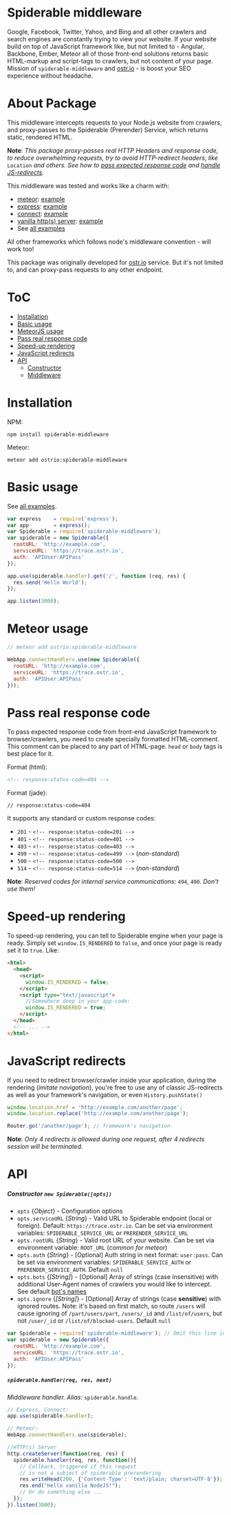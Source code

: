 Spiderable middleware
=======
Google, Facebook, Twitter, Yahoo, and Bing and all other crawlers and search engines are constantly trying to view your website. If your website build on top of JavaScript framework like, but not limited to - Angular, Backbone, Ember, Meteor all of those front-end solutions returns basic HTML-markup and script-tags to crawlers, but not content of your page. Mission of `spiderable-middleware` and [ostr.io](https://ostr.io) - is boost your SEO experience without headache.


About Package
=======
This middleware intercepts requests to your Node.js website from crawlers, and proxy-passes to the Spiderable (Prerender) Service, which returns static, rendered HTML.

__Note__: *This package proxy-passes real HTTP Headers and response code, to reduce overwhelming requests, try to avoid HTTP-redirect headers, like* `Location` *and others. See how to [pass expected response code](https://github.com/VeliovGroup/spiderable-middleware#pass-real-response-code) and [handle JS-redirects](https://github.com/VeliovGroup/spiderable-middleware#javascript-redirects).*

This middleware was tested and works like a charm with:
 - [meteor](https://www.meteor.com/): [example](https://github.com/VeliovGroup/spiderable-middleware/blob/master/examples/meteor.middleware.js)
 - [express](https://www.npmjs.com/package/express): [example](https://github.com/VeliovGroup/spiderable-middleware/blob/master/examples/express.middleware.js)
 - [connect](https://www.npmjs.com/package/connect): [example](https://github.com/VeliovGroup/spiderable-middleware/blob/master/examples/connect.middleware.js)
 - [vanilla http(s) server](https://nodejs.org/api/http.html): [example](https://github.com/VeliovGroup/spiderable-middleware/blob/master/examples/http.middleware.js)
 - See [all examples](https://github.com/VeliovGroup/spiderable-middleware/tree/master/examples)

All other frameworks which follows node's middleware convention - will work too!

This package was originally developed for [ostr.io](https://ostr.io) service. But it's not limited to, and can proxy-pass requests to any other endpoint.

ToC
=======
 - [Installation](https://github.com/VeliovGroup/spiderable-middleware#installation)
 - [Basic usage](https://github.com/VeliovGroup/spiderable-middleware#basic-usage)
 - [MeteorJS usage](https://github.com/VeliovGroup/spiderable-middleware#meteor-usage)
 - [Pass real response code](https://github.com/VeliovGroup/spiderable-middleware#pass-real-response-code)
 - [Speed-up rendering](https://github.com/VeliovGroup/spiderable-middleware#speed-up-rendering)
 - [JavaScript redirects](https://github.com/VeliovGroup/spiderable-middleware#javascript-redirects)
 - [API](https://github.com/VeliovGroup/spiderable-middleware#api)
   - [Constructor](https://github.com/VeliovGroup/spiderable-middleware#constructor-new-spiderableopts)
   - [Middleware](https://github.com/VeliovGroup/spiderable-middleware#spiderablehandlerreq-res-next)

Installation
=======
NPM:
```shell
npm install spiderable-middleware
```

Meteor:
```shell
meteor add ostrio:spiderable-middleware
```

Basic usage
=======
See [all examples](https://github.com/VeliovGroup/spiderable-middleware/tree/master/examples).
```js
var express    = require('express');
var app        = express();
var Spiderable = require('spiderable-middleware');
var spiderable = new Spiderable({
  rootURL: 'http://example.com',
  serviceURL: 'https://trace.ostr.io',
  auth: 'APIUser:APIPass'
});

app.use(spiderable.handler).get('/', function (req, res) {
  res.send('Hello World');
});

app.listen(3000);
```

Meteor usage
=======
```js
// meteor add ostrio:spiderable-middleware

WebApp.connectHandlers.use(new Spiderable({
  rootURL: 'http://example.com',
  serviceURL: 'https://trace.ostr.io',
  auth: 'APIUser:APIPass'
}));
```

Pass real response code
=======
To pass expected response code from front-end JavaScript framework to browser/crawlers, you need to create specially formatted HTML-comment. This comment can be placed to any part of HTML-page. `head` or `body` tags is best place for it.

Format (html):
```html
<!-- response:status-code=404 -->
```

Format (jade):
```jade
// response:status-code=404
```

It supports any standard or custom response codes:
 - `201` - `<!-- response:status-code=201 -->`
 - `401` - `<!-- response:status-code=401 -->`
 - `403` - `<!-- response:status-code=403 -->`
 - `499` - `<!-- response:status-code=499 -->` (*non-standard*)
 - `500` - `<!-- response:status-code=500 -->`
 - `514` - `<!-- response:status-code=514 -->` (*non-standard*)

__Note__: *Reserved codes for internal service communications:* `494`, `490`. *Don't use them!*

Speed-up rendering
=======
To speed-up rendering, you can tell to Spiderable engine when your page is ready. Simply set `window.IS_RENDERED` to `false`, and once your page is ready set it to `true`. Like:

```html
<html>
  <head>
    <script>
      window.IS_RENDERED = false;
    </script>
    <script type="text/javascript">
      //Somewhere deep in your app-code:
      window.IS_RENDERED = true;
    </script>
  </head>
  <!-- ... -->
</html>
```

JavaScript redirects
=======
If you need to redirect browser/crawler inside your application, during the rendering (*imitate navigation*), you're free to use any of classic JS-redirects as well as your framework's navigation, or even `History.pushState()`
```js
window.location.href = 'http://example.com/another/page';
window.location.replace('http://example.com/another/page');

Router.go('/another/page'); // framework's navigation
```
__Note__: *Only 4 redirects is allowed during one request, after 4 redirects session will be terminated.*


API
=======

##### *Constructor* `new Spiderable([opts])`

 - `opts` {*Object*} - Configuration options
 - `opts.serviceURL` {*String*} - Valid URL to Spiderable endpoint (local or foreign). Default: `https://trace.ostr.io`. Can be set via environment variables: `SPIDERABLE_SERVICE_URL` or `PRERENDER_SERVICE_URL`
 - `opts.rootURL` {*String*} - Valid root URL of your website. Can be set via environment variable: `ROOT_URL` (*common for meteor*)
 - `opts.auth` {*String*} - [Optional] Auth string in next format: `user:pass`. Can be set via environment variables: `SPIDERABLE_SERVICE_AUTH` or `PRERENDER_SERVICE_AUTH`. Default `null`
 - `opts.bots` {*[String]*} - [Optional] Array of strings (case insensitive) with additional User-Agent names of crawlers you would like to intercept. See default [bot's names](https://github.com/VeliovGroup/spiderable-middleware/blob/master/src/index.coffee#L9)
 - `opts.ignore` {*[String]*} - [Optional] Array of strings (case __sensitive__) with ignored routes. Note: it's based on first match, so route `/users` will cause ignoring of `/part/users/part`, `/users/_id` and `/list/of/users`, but not `/user/_id` or `/list/of/blocked-users`. Default `null`

```js
var Spiderable = require('spiderable-middleware'); // Omit this line in Meteor
var spiderable = new Spiderable({
  rootURL: 'http://example.com',
  serviceURL: 'https://trace.ostr.io',
  auth: 'APIUser:APIPass'
});
```

##### `spiderable.handler(req, res, next)`
*Middleware handler. Alias:* `spiderable.handle`.
```js
// Express, Connect:
app.use(spiderable.handler);

// Meteor:
WebApp.connectHandlers.use(spiderable);

//HTTP(s) Server
http.createServer(function(req, res) {
  spiderable.handler(req, res, function(){
    // Callback, triggered if this request
    // is not a subject of spiderable prerendering
    res.writeHead(200, {'Content-Type': 'text/plain; charset=UTF-8'});
    res.end("Hello vanilla NodeJS!");
    // Or do something else ...
  });
}).listen(3000);
```